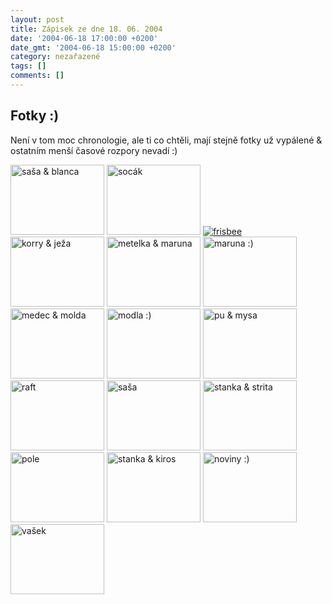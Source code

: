 ```yaml
---
layout: post
title: Zápisek ze dne 18. 06. 2004
date: '2004-06-18 17:00:00 +0200'
date_gmt: '2004-06-18 15:00:00 +0200'
category: nezařazené
tags: []
comments: []
---
```

<h2>Fotky :)</h2>
<p>Není v tom moc chronologie, ale ti co chtěli, mají stejně fotky už vypálené &amp; ostatním menší  časové rozpory nevadí :)</p>
<div >  <a href="/%base_url%/assets/old-images/vylet_sasablanca.jpg"><img alt="saša & blanca" width=150 height=112 src="%base_url%/assets/old-images/vylet_sasablanca.jpg"></a>  <a href="/%base_url%/assets/old-images/vylet_socak.jpg"><img alt="socák" width=150 height=112 src="%base_url%/assets/old-images/vylet_socak.jpg"></a>  <a href="/%base_url%/assets/old-images/vylet_frisbee.jpg"><img alt="frisbee" src="%base_url%/assets/old-images/vylet_frisbee.jpg"></a>  <a href="/%base_url%/assets/old-images/vylet_korryjeza.jpg"><img alt="korry &amp; ježa" width=150 height=112 src="%base_url%/assets/old-images/vylet_korryjeza.jpg"></a>  <a href="/%base_url%/assets/old-images/vylet_mam.jpg"><img alt="metelka &amp; maruna" width=150 height=112 src="%base_url%/assets/old-images/vylet_mam.jpg"></a>  <a href="/%base_url%/assets/old-images/vylet_maruna.jpg"><img alt="maruna :)" width=150 height=112 src="%base_url%/assets/old-images/vylet_maruna.jpg"></a>  <a href="/%base_url%/assets/old-images/vylet_medecmolda.jpg"><img alt="medec & molda" width=150 height=112 src="%base_url%/assets/old-images/vylet_medecmolda.jpg"></a>  <a href="/%base_url%/assets/old-images/vylet_modla.jpg"><img alt="modla :)" width=150 height=112 src="%base_url%/assets/old-images/vylet_modla.jpg"></a>  <a href="/%base_url%/assets/old-images/vylet_pumysa.jpg"><img alt="pu &amp; mysa" width=150 height=112 src="%base_url%/assets/old-images/vylet_pumysa.jpg"></a>  <a href="/%base_url%/assets/old-images/vylet_raft.jpg"><img alt="raft" width=150 height=112 src="%base_url%/assets/old-images/vylet_raft.jpg"></a>  <a href="/%base_url%/assets/old-images/vylet_sasa.jpg"><img alt="saša" width=150 height=112 src="%base_url%/assets/old-images/vylet_sasa.jpg"></a>  <a href="/%base_url%/assets/old-images/vylet_stankastrita.jpg"><img alt="stanka & strita" width=150 height=112 src="%base_url%/assets/old-images/vylet_stankastrita.jpg"></a>  <a href="/%base_url%/assets/old-images/vylet_pole.jpg"><img alt="pole" width=150 height=112 src="%base_url%/assets/old-images/vylet_pole.jpg"></a>  <a href="/%base_url%/assets/old-images/vylet_stankakiros.jpg"><img alt="stanka & kiros" width=150 height=112 src="%base_url%/assets/old-images/vylet_stankakiros.jpg"></a>  <a href="/%base_url%/assets/old-images/vylet_noviny.jpg"><img alt="noviny :)" width=150 height=112 src="%base_url%/assets/old-images/vylet_noviny.jpg"></a>  <a href="/%base_url%/assets/old-images/vylet_vasek.jpg"><img alt="vašek" width=150 height=112 src="%base_url%/assets/old-images/vylet_vasek.jpg"></a>  </div>
